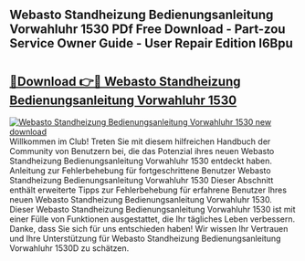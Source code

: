 ## Webasto Standheizung Bedienungsanleitung Vorwahluhr 1530 PDf Free Download - Part-zou Service Owner Guide - User Repair Edition I6Bpu

# <h2><a href="http://df0cd56.blite.top/?on=Webasto+Standheizung+Bedienungsanleitung+Vorwahluhr+1530">🔗Download 👉🔴 Webasto Standheizung Bedienungsanleitung Vorwahluhr 1530</a></h2>

[![Webasto Standheizung Bedienungsanleitung Vorwahluhr 1530 new download](https://i.imgur.com/lujVjoI.png)](http://df0cd56.blite.top/?on=Webasto+Standheizung+Bedienungsanleitung+Vorwahluhr+1530)
Willkommen im Club! Treten Sie mit diesem hilfreichen Handbuch der Community von Benutzern bei, die das Potenzial ihres neuen Webasto Standheizung Bedienungsanleitung Vorwahluhr 1530 entdeckt haben. Anleitung zur Fehlerbehebung für fortgeschrittene Benutzer Webasto Standheizung Bedienungsanleitung Vorwahluhr 1530 Dieser Abschnitt enthält erweiterte Tipps zur Fehlerbehebung für erfahrene Benutzer Ihres neuen Webasto Standheizung Bedienungsanleitung Vorwahluhr 1530. Dieser Webasto Standheizung Bedienungsanleitung Vorwahluhr 1530 ist mit einer Fülle von Funktionen ausgestattet, die Ihr tägliches Leben verbessern. Danke, dass Sie sich für uns entschieden haben! Wir wissen Ihr Vertrauen und Ihre Unterstützung für Webasto Standheizung Bedienungsanleitung Vorwahluhr 1530D zu schätzen.
